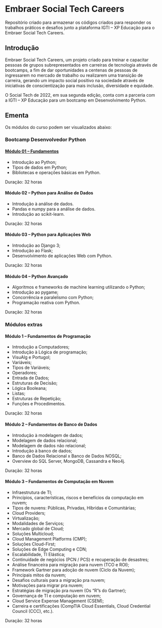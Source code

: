 # Embraer Social Tech Careers
Repositório criado para armazenar os códigos criados para responder os trabalhos práticos e desafios junto a plataforma IGTI – XP Educação para o Embraer Social Tech Careers.

## Introdução
Embraer Social Tech Careers, um projeto criado para treinar e capacitar pessoas de grupos subrepresentados em carreiras de tecnologia através de bootcamps, a fim de dar oportunidades a centenas de pessoas de ingressarem no mercado de trabalho ou realizarem uma transição de carreira, gerando um impacto social positivo na sociedade através de iniciativas de conscientização para mais inclusão, diversidade e equidade.


O Social Tech de 2022, em sua segunda edição, conta com a parceria com a IGTI – XP Educação para um bootcamp em Desenvolvimento Python.

## Ementa
Os módulos do curso podem ser visualizados abaixo:

### Bootcamp Desenvolvedor Python

#### <a href="https://github.com/berggama/bootcamp_embraer/tree/main/M%C3%B3dulo%201%20-%20Fundamentos">Módulo 01 – Fundamentos</a>
</p>

- Introdução ao Python;
- Tipos de dados em Python;
- Bibliotecas e operações básicas em Python.

Duração: 32 horas

 

#### Módulo 02 – Python para Análise de Dados

- Introdução à análise de dados.
- Pandas e numpy para a análise de dados.
- Introdução ao scikit-learn.

Duração: 32 horas

 

#### Módulo 03 – Python para Aplicações Web

- Introdução ao Django 3;
- Introdução ao Flask;
- Desenvolvimento de aplicações Web com Python.

Duração: 32 horas

 

#### Módulo 04 – Python Avançado
- Algoritmos e frameworks de machine learning utilizando o Python;
- Introdução ao pygame;
- Concorrência e paralelismo com Python;
- Programação reativa com Python.

Duração: 32 horas


### Módulos extras

#### Módulo 1 – Fundamentos de Programação
- Introdução a Computadores;
- Introdução à Lógica de programação;
- VisuAlg e Portugol;
- Variáveis;
- Tipos de Variáveis;
- Operadores;
- Entrada de Dados;
- Estruturas de Decisão;
- Lógica Booleana;
- Listas;
- Estruturas de Repetição;
- Funções e Procedimentos.

Duração: 32 horas

#### Módulo 2 – Fundamentos de Banco de Dados
- Introdução à modelagem de dados;
- Modelagem de dados relacional;
- Modelagem de dados não relacional;
- Introdução à banco de dados;
- Banco de Dados Relacional x Banco de Dados NOSQL;
- Overview do SQL Server, MongoDB, Cassandra e Neo4j.

Duração: 32 horas


#### Módulo 3 – Fundamentos de Computação em Nuvem

- Infraestrutura de TI;
- Princípios, características, riscos e benefícios da computação em nuvem;
- Tipos de nuvens: Públicas, Privadas, Híbridas e Comunitárias;
- Cloud Providers;
- Virtualização;
- Modalidades de Serviços;
- Mercado global de Cloud;
- Soluções Multicloud;
- Cloud Management Platforms (CMP);
- Soluções Cloud-First;
- Soluções de Edge Computing e CDN;
- Escalabilidade, TI Elástica;
- Continuidade de negócios (PCN / PCS) e recuperação de desastres;
- Análise financeira para migração para nuvem (TCO e ROI);
- Framework Gartner para adoção de nuvem (Ciclo da Nuvem);
- Principais mitos da nuvem;
- Desafios culturais para a migração pra nuvem;
- Motivações para migrar pra nuvem;
- Estratégias de migração pra nuvem (Os “R”s do Gartner);
- Governança de TI e computação em nuvem;
- Cloud Service Expense Management (CSEM);
- Carreira e certificações (CompTIA Cloud Essentials, Cloud Credential Council (CCC), etc.).

Duração: 32 horas
